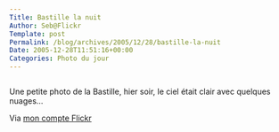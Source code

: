 ```yaml
--- 
Title: Bastille la nuit
Author: Seb@Flickr
Template: post
Permalink: /blog/archives/2005/12/28/bastille-la-nuit
Date: 2005-12-28T11:51:16+00:00
Categories: Photo du jour
--- 
```


<p><a href="http://www.flickr.com/photos/z720/78434353/"><img src="http://static.flickr.com/41/78434353_2abbc4782a_m.jpg" alt="" /></a></p>
</p>
<p>Une petite photo de la Bastille, hier soir, le ciel était clair avec quelques nuages&#8230;</p>
<p>Via <a href="http://www.flickr.com/people/z720/">mon compte Flickr</a></p>
